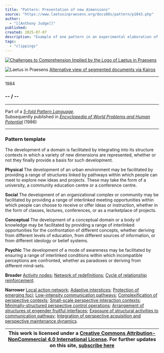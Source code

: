 ```yaml
---
title: "Pattern: Presentation of new dimensions"
source: "https://www.laetusinpraesens.org/docs80s/pattern/p1043.php"
author:
  - "[[Anthony Judge]]"
published:
created: 2025-07-07
description: "Example of one pattern in an experimental elaboration of a 5-fold pattern language. This explores the parallel between patterns at the physical level, the social level, the conceptual level, and the psychic level in the light of an underlying template based on the insights of Christopher Alexander"
tags:
  - "clippings"
---
```

[![Challenges to Comprehension Implied by the Logo
of Laetus in Praesens](https://www.laetusinpraesens.org/common/images/achngcol.jpg "Challenges to Comprehension Implied by the Logo
of Laetus in Praesens")](https://www.laetusinpraesens.org/context/logo_laetus.php)

![Laetus in Praesens](https://www.laetusinpraesens.org/common/images/laetus_title2.png) [Alternative view of segmented documents via Kairos](https://kairos.laetusinpraesens.org/p1043_8_pat_h_1)

---

1984

### \-- / --

---

Part of a *[5-fold Pattern Language](https://www.laetusinpraesens.org/docs80s/84patlan.php)*.  
Subsequently published in *[Encyclopedia of World Problems and Human Potential](https://www.un-intelligible.org/projects/homeency.php)* (1986)

---

### Pattern template

The development of a domain is facilitated by integrating into its structure contexts in which a variety of new dimensions are represented, whether or not they finally provide a basis for such development.

**Physical** The development of an urban environment may be facilitated by providing a range of structures linked by pathways within which people can meet to explore new ideas and projects. These may take the form of a university, a community education centre or a conference centre.

**Social** The development of an organizational complex or community may be facilitated by providing a range of interlinked meeting opportunities within which people can choose to receive or offer ideas or instruction, whether in the form of classes, lectures, conferences, or as a marketplace of projects.

**Conceptual** The development of a conceptual domain or a body of knowledge may be facilitated by providing a range of interlinked opportunities for the confrontation of different concepts, whether deriving from different levels of education, from different sources of information, or from different ideology or belief systems.

**Psychic** The development of a mode of awareness may be facilitated by ensuring a range of interlinked conditions within which incompatible perceptions are confronted, whether as paradoxes or deriving from different mind-sets.

**Broader** [Activity nodes](https://www.laetusinpraesens.org/docs80s/pattern/p1030.php); [Network of redefinitions](https://www.laetusinpraesens.org/docs80s/pattern/p1018.php); [Cycle of relationship reinforcement](https://www.laetusinpraesens.org/docs80s/pattern/p1031.php).

**Narrower** [Local action network](https://www.laetusinpraesens.org/docs80s/pattern/p1045.php); [Adaptive interstices](https://www.laetusinpraesens.org/docs80s/pattern/p1048.php); [Protection of emerging foci](https://www.laetusinpraesens.org/docs80s/pattern/p1057.php); [Low-intensity communication pathways](https://www.laetusinpraesens.org/docs80s/pattern/p1059.php); [Complexification of perspective contexts](https://www.laetusinpraesens.org/docs80s/pattern/p1095.php); [Small-scale perspective interaction contexts](https://www.laetusinpraesens.org/docs80s/pattern/p1151.php); [Minimally-structured perspective control operations](https://www.laetusinpraesens.org/docs80s/pattern/p1081.php); [Arrangement of structures ot engender fruitful interfaces](https://www.laetusinpraesens.org/docs80s/pattern/p1100.php); [Exposure of structural activities to communication pathway](https://www.laetusinpraesens.org/docs80s/pattern/p1165.php); [Integration of perspective acquisition and perspective maintenance dynamics](https://www.laetusinpraesens.org/docs80s/pattern/p1083.php).

| This work is licensed under a [Creative Commons Attribution-NonCommercial 4.0 International License](http://creativecommons.org/licenses/by-nc/4.0/).  For further updates on this site, [subscribe here](https://laetusinpraesens.us19.list-manage.com/subscribe/post?u=1b1bc3aae057999099ff24455&id=4c64c53b45) |
| --- |